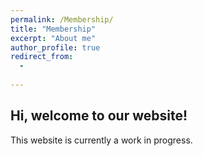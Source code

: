 ```yaml
---
permalink: /Membership/
title: "Membership"
excerpt: "About me"
author_profile: true
redirect_from: 
  - 
  
---
```


## Hi, welcome to our website!
This website is currently a work in progress.